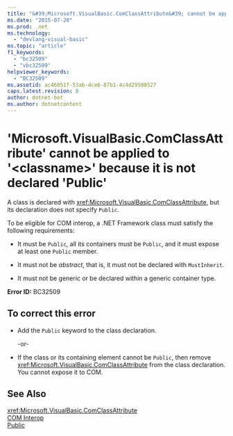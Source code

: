 ```yaml
---
title: "&#39;Microsoft.VisualBasic.ComClassAttribute&#39; cannot be applied to &#39;&lt;classname&gt;&#39; because it is not declared &#39;Public&#39;"
ms.date: "2015-07-20"
ms.prod: .net
ms.technology: 
  - "devlang-visual-basic"
ms.topic: "article"
f1_keywords: 
  - "bc32509"
  - "vbc32509"
helpviewer_keywords: 
  - "BC32509"
ms.assetid: ac46851f-53ab-4ce6-87b1-4c4d29508527
caps.latest.revision: 8
author: dotnet-bot
ms.author: dotnetcontent
---
```

# &#39;Microsoft.VisualBasic.ComClassAttribute&#39; cannot be applied to &#39;&lt;classname&gt;&#39; because it is not declared &#39;Public&#39;
A class is declared with <xref:Microsoft.VisualBasic.ComClassAttribute>, but its declaration does not specify `Public`.  
  
 To be eligible for COM interop, a .NET Framework class must satisfy the following requirements:  
  
-   It must be `Public`, all its containers must be `Public`, and it must expose at least one `Public` member.  
  
-   It must not be *abstract*, that is, it must not be declared with `MustInherit`.  
  
-   It must not be generic or be declared within a generic container type.  
  
 **Error ID:** BC32509  
  
## To correct this error  
  
-   Add the `Public` keyword to the class declaration.  
  
     -or-  
  
-   If the class or its containing element cannot be `Public`, then remove <xref:Microsoft.VisualBasic.ComClassAttribute> from the class declaration. You cannot expose it to COM.  
  
## See Also  
 <xref:Microsoft.VisualBasic.ComClassAttribute>   
 [COM Interop](../../visual-basic/programming-guide/com-interop/index.md)   
 [Public](../../visual-basic/language-reference/modifiers/public.md)
